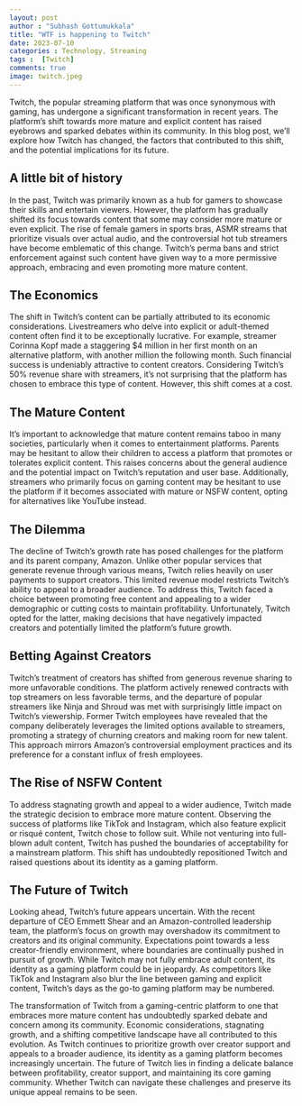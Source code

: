 ```yaml
---
layout: post
author : "Subhash Gottumukkala"
title: "WTF is happening to Twitch"
date: 2023-07-10
categories : Technology, Streaming
tags :  [Twitch]
comments: true
image: twitch.jpeg
---
```


Twitch, the popular streaming platform that was once synonymous with gaming, has undergone a significant transformation in recent years. The platform’s shift towards more mature and explicit content has raised eyebrows and sparked debates within its community. In this blog post, we’ll explore how Twitch has changed, the factors that contributed to this shift, and the potential implications for its future.

## A little bit of history
In the past, Twitch was primarily known as a hub for gamers to showcase their skills and entertain viewers. However, the platform has gradually shifted its focus towards content that some may consider more mature or even explicit. The rise of female gamers in sports bras, ASMR streams that prioritize visuals over actual audio, and the controversial hot tub streamers have become emblematic of this change. Twitch’s perma bans and strict enforcement against such content have given way to a more permissive approach, embracing and even promoting more mature content.

 

## The Economics
The shift in Twitch’s content can be partially attributed to its economic considerations. Livestreamers who delve into explicit or adult-themed content often find it to be exceptionally lucrative. For example, streamer Corinna Kopf made a staggering $4 million in her first month on an alternative platform, with another million the following month. Such financial success is undeniably attractive to content creators. Considering Twitch’s 50% revenue share with streamers, it’s not surprising that the platform has chosen to embrace this type of content. However, this shift comes at a cost.

## The Mature Content
It’s important to acknowledge that mature content remains taboo in many societies, particularly when it comes to entertainment platforms. Parents may be hesitant to allow their children to access a platform that promotes or tolerates explicit content. This raises concerns about the general audience and the potential impact on Twitch’s reputation and user base. Additionally, streamers who primarily focus on gaming content may be hesitant to use the platform if it becomes associated with mature or NSFW content, opting for alternatives like YouTube instead.

## The Dilemma
The decline of Twitch’s growth rate has posed challenges for the platform and its parent company, Amazon. Unlike other popular services that generate revenue through various means, Twitch relies heavily on user payments to support creators. This limited revenue model restricts Twitch’s ability to appeal to a broader audience. To address this, Twitch faced a choice between promoting free content and appealing to a wider demographic or cutting costs to maintain profitability. Unfortunately, Twitch opted for the latter, making decisions that have negatively impacted creators and potentially limited the platform’s future growth.

 

## Betting Against Creators
Twitch’s treatment of creators has shifted from generous revenue sharing to more unfavorable conditions. The platform actively renewed contracts with top streamers on less favorable terms, and the departure of popular streamers like Ninja and Shroud was met with surprisingly little impact on Twitch’s viewership. Former Twitch employees have revealed that the company deliberately leverages the limited options available to streamers, promoting a strategy of churning creators and making room for new talent. This approach mirrors Amazon’s controversial employment practices and its preference for a constant influx of fresh employees.

## The Rise of NSFW Content
To address stagnating growth and appeal to a wider audience, Twitch made the strategic decision to embrace more mature content. Observing the success of platforms like TikTok and Instagram, which also feature explicit or risqué content, Twitch chose to follow suit. While not venturing into full-blown adult content, Twitch has pushed the boundaries of acceptability for a mainstream platform. This shift has undoubtedly repositioned Twitch and raised questions about its identity as a gaming platform.

## The Future of Twitch
Looking ahead, Twitch’s future appears uncertain. With the recent departure of CEO Emmett Shear and an Amazon-controlled leadership team, the platform’s focus on growth may overshadow its commitment to creators and its original community. Expectations point towards a less creator-friendly environment, where boundaries are continually pushed in pursuit of growth. While Twitch may not fully embrace adult content, its identity as a gaming platform could be in jeopardy. As competitors like TikTok and Instagram also blur the line between gaming and explicit content, Twitch’s days as the go-to gaming platform may be numbered.

The transformation of Twitch from a gaming-centric platform to one that embraces more mature content has undoubtedly sparked debate and concern among its community. Economic considerations, stagnating growth, and a shifting competitive landscape have all contributed to this evolution. As Twitch continues to prioritize growth over creator support and appeals to a broader audience, its identity as a gaming platform becomes increasingly uncertain. The future of Twitch lies in finding a delicate balance between profitability, creator support, and maintaining its core gaming community. Whether Twitch can navigate these challenges and preserve its unique appeal remains to be seen.
